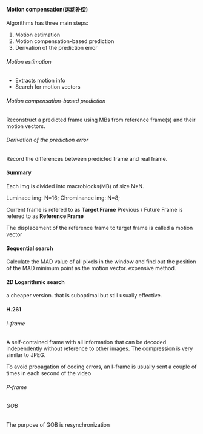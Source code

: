 #### Motion compensation(运动补偿)
Algorithms has three main steps:
1. Motion estimation
2. Motion compensation-based prediction
3. Derivation of the prediction error

###### Motion estimation
- Extracts motion info
- Search for motion vectors

###### Motion compensation-based prediction
Reconstruct a predicted frame using MBs from reference frame(s) and their motion vectors.

###### Derivation of the prediction error
Record the differences between predicted frame and real frame.

#### Summary
Each img is divided into macroblocks(MB) of size N\*N.

Luminace img:  N=16;
Chrominance img: N=8;

Current frame is refered to as **Target Frame**
Previous / Future Frame is refered to as **Reference Frame**

The displacement of the reference frame to target frame is called a motion vector

#### Sequential search
Calculate the MAD value of all pixels in the window and find out the position of the MAD minimum point as the motion vector.
expensive method. 

#### 2D Logarithmic search
a cheaper version. that is suboptimal but still usually effective.

#### H.261
###### I-frame
A self-contained frame with all information that can be decoded independently without reference to other images. The compression is very similar to JPEG.

To avoid propagation of coding errors, an I-frame is usually sent a couple of times in each second of the video
###### P-frame

###### GOB
The purpose of GOB is resynchronization
